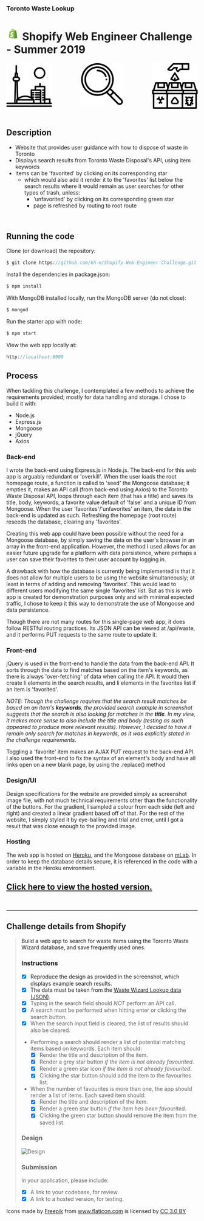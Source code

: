 ### Toronto Waste Lookup

# <img display="inline" top="10" width="35" src="/readme_images/iu.png"> Shopify Web Engineer Challenge - Summer 2019

<p align="center">
<img align="left" src="/readme_images/toronto.svg" height="120"> <img align="center" src="/readme_images/search.svg" width="110"> <img align="right" src="/readme_images/bin.svg" width="120">
</p>

<br>

## Description
* Website that provides user guidance with how to dispose of waste in Toronto
* Displays search results from Toronto Waste Disposal's API, using item keywords
* Items can be 'favorited' by clicking on its corresponding star
  * which would also add it render it to the 'favorites' list below the search results where it would remain as user searches for other types of trash, unless:
    * 'unfavorited' by clicking on its corresponding green star
    * page is refreshed by routing to root route   
<br>

## Running the code
Clone (or download) the repository:
```javascript
$ git clone https://github.com/kh-m/Shopify-Web-Engineer-Challenge.git
```

Install the dependencies in package.json:
```javascript
$ npm install
```

With MongoDB installed locally, run the MongoDB server (do not close):
```javascript
$ mongod
```
Run the starter app with node:
```javascript
$ npm start
```
View the web app locally at:
```javascript
http://localhost:8000
```


## Process

When tackling this challenge, I contemplated a few methods to achieve the requirements provided; mostly for data handling and storage. I chose to build it with:
* Node.js
* Express.js
* Mongoose
* jQuery
* Axios

### Back-end
<p>I wrote the back-end using Express.js in Node.js. The back-end for this web app is arguably redundant or 'overkill'.
When the user loads the root homepage route, a function is called to 'seed' the Mongoose database; it empties it, makes an API call (from back-end using Axios) to the Toronto Waste Disposal API, loops through each item (that has a title) and saves its title, body, keywords, a favorite value default of 'false' and a unique ID from Mongoose. When the user 'favorites'/'unfavorites' an item, the data in the back-end is updated as such. Refreshing the homepage (root route) reseeds the database, clearing any 'favorites'.</p>
<p>Creating this web app could have been possible without the need for a Mongoose database, by simply saving the data on the user's browser in an array in the front-end application. However, the method I used allows for an easier future upgrade for a platform with data persistence, where perhaps a user can save their favorites to their user account by logging in.</p>
<p>A drawback with how the database is currently being implemented is that it does not allow for multiple users to be using the website simultaneously; at least in terms of adding and removing 'favorites'. This would lead to different users modifying the same single 'favorites' list. But as this is web app is created for demonstration purposes only and with minimal expected traffic, I chose to keep it this way to demonstrate the use of Mongoose and data persistence.</p>
<p>Though there are not many routes for this single-page web app, it does follow RESTful routing practices. Its JSON API can be viewed at /api/waste, and it performs PUT requests to the same route to update it.</p>

### Front-end
<p>jQuery is used in the front-end to handle the data from the back-end API. It sorts through the data to find matches based on the item's keywords, as there is always 'over-fetching' of data when calling the API. It would then create li elements in the search results, and li elements in the favorites list if an item is 'favorited'.</p>

*NOTE: Though the challenge requires that the search result matches be based on an item's **keywords**, the provided search example in screenshot suggests that the search is also looking for matches in the **title**. In my view, it makes more sense to also include the title and body (testing as such appeared to produce more relevant results). However, I decided to have it remain only search for matches in keywords, as it was explicitly stated in the challenge requirements.*

<p>Toggling a 'favorite' item makes an AJAX PUT request to the back-end API. I also used the front-end to fix the syntax of an element's body and have all links open on a new blank page, by using the .replace() method</p>

### Design/UI
Design specifications for the website are provided simply as screenshot image file, with not much technical requirements other than the functionality of the buttons. For the gradient, I sampled a colour from each side (left and right) and created a linear gradient based off of that. For the rest of the website, I simply styled it by eye-balling and trial and error, until I got a result that was close enough to the provided image.


### Hosting
<p>The web app is hosted on <a href="http://heroku.com">Heroku</a>, and the Mongoose database on <a href="http://mLab.com">mLab</a>. In order to keep the database details secure, it is referenced in the code with a variable in the Heroku environment.</p>

## <a href="https://toronto-waste-disposal.herokuapp.com">Click here to view the hosted version.<a>

<br>
<hr>

## Challenge details from Shopify

>
> Build a web app to search for waste items using the Toronto Waste Wizard database, and save frequently used ones.
>
> ### Instructions
> - [x] Reproduce the design as provided in the screenshot, which displays example search results.
> - [x] The data must be taken from the [Waste Wizard Lookup data (JSON)](https://www.toronto.ca/city-government/data-research-maps/open-data/open-data-catalogue/#5ed40494-a290-7807-d5da-09ab6a56fca2).
> - [x] Typing in the search field should *NOT* perform an API call.
> - [x] A search must be performed when hitting enter or clicking the search button.
> - [x] When the search input field is cleared, the list of results should also be cleared. 
> - Performing a search should render a list of potential matching items based on keywords. Each item should:
>    - [x] Render the title and description of the item.
>    - [x] Render a grey star button *if the item is not already favourited*.
>    - [x] Render a green star icon *if the item is not already favourited*.
>    - [x] Clicking the star button should add the item to the favourites list.
> - When the number of favourites is more than one, the app should render a list of items. Each saved item should:
>    - [x] Render the title and description of the item.
>    - [x] Render a green star button *if the item has been favourited*.
>    - [x] Clicking the green star button should remove the item from the saved list.
> 
> ### Design
> 
> ![Design](http://cdn.shopify.com/static/web-eng-challenge-summer-2019/design.png)
> 
> ### Submission
> 
> In your application, please include: 
> 
> - [x] A link to your codebase, for review.
> - [x] A link to a hosted version, for testing.
> 


<div>Icons made by <a href="https://www.freepik.com/" title="Freepik">Freepik</a> from <a href="https://www.flaticon.com/" 			    title="Flaticon">www.flaticon.com</a> is licensed by <a href="http://creativecommons.org/licenses/by/3.0/" 			    title="Creative Commons BY 3.0" target="_blank">CC 3.0 BY</a></div>
